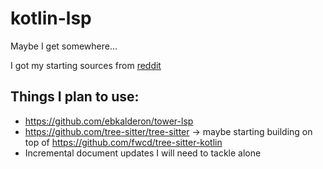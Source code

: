 # kotlin-lsp
Maybe I get somewhere...

I got my starting sources from [reddit](https://www.reddit.com/r/rust/comments/uu47mk/how_to_make_a_lsp_in_rust/)

## Things I plan to use:

- https://github.com/ebkalderon/tower-lsp
- https://github.com/tree-sitter/tree-sitter -> maybe starting building on top of https://github.com/fwcd/tree-sitter-kotlin
- Incremental document updates I will need to tackle alone
